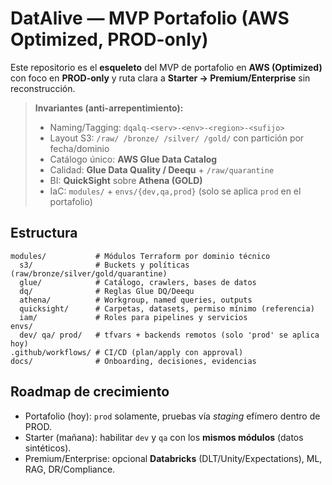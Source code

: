 # DatAlive — MVP Portafolio (AWS Optimized, PROD-only)

Este repositorio es el **esqueleto** del MVP de portafolio en **AWS (Optimized)** con foco en **PROD-only** y ruta clara a **Starter → Premium/Enterprise** sin reconstrucción.

> **Invariantes (anti-arrepentimiento):**
> - Naming/Tagging: `dqalq-<serv>-<env>-<region>-<sufijo>`
> - Layout S3: `/raw/ /bronze/ /silver/ /gold/` con partición por fecha/dominio
> - Catálogo único: **AWS Glue Data Catalog**
> - Calidad: **Glue Data Quality / Deequ** + `/raw/quarantine`
> - BI: **QuickSight** sobre **Athena (GOLD)**
> - IaC: `modules/` + `envs/{dev,qa,prod}` (solo se aplica `prod` en el portafolio)

## Estructura

```
modules/           # Módulos Terraform por dominio técnico
  s3/              # Buckets y políticas (raw/bronze/silver/gold/quarantine)
  glue/            # Catálogo, crawlers, bases de datos
  dq/              # Reglas Glue DQ/Deequ
  athena/          # Workgroup, named queries, outputs
  quicksight/      # Carpetas, datasets, permiso mínimo (referencia)
  iam/             # Roles para pipelines y servicios
envs/
  dev/ qa/ prod/   # tfvars + backends remotos (solo 'prod' se aplica hoy)
.github/workflows/ # CI/CD (plan/apply con approval)
docs/              # Onboarding, decisiones, evidencias
```

## Roadmap de crecimiento
- Portafolio (hoy): `prod` solamente, pruebas vía *staging* efímero dentro de PROD.
- Starter (mañana): habilitar `dev` y `qa` con los **mismos módulos** (datos sintéticos).
- Premium/Enterprise: opcional **Databricks** (DLT/Unity/Expectations), ML, RAG, DR/Compliance.

